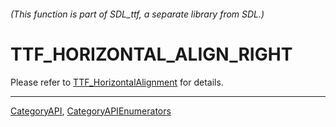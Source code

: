###### (This function is part of SDL_ttf, a separate library from SDL.)
# TTF_HORIZONTAL_ALIGN_RIGHT

Please refer to [TTF_HorizontalAlignment](TTF_HorizontalAlignment) for details.

----
[CategoryAPI](CategoryAPI), [CategoryAPIEnumerators](CategoryAPIEnumerators)

